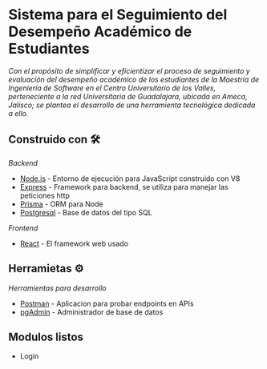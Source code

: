 # Sistema para el Seguimiento del Desempeño Académico de Estudiantes

_Con el propósito de simplificar y eficientizar el proceso de seguimiento y evaluación del desempeño académico de los estudiantes de la Maestría de Ingeniería de Software en el Centro Universitario de los Valles, perteneciente a la red Universitaria de Guadalajara, ubicada en Ameca, Jalisco; se plantea el desarrollo de una herramienta tecnológica dedicada a ello._



## Construido con 🛠️

_Backend_

* [Node.js](https://nodejs.org/es/) - Entorno de ejecución para JavaScript construido con V8
* [Express](https://expressjs.com/) - Framework para backend, se utiliza para manejar las peticiones http
* [Prisma](https://www.prisma.io/docs//) - ORM para Node
* [Postgresql](https://www.prisma.io/docs//) - Base de datos del tipo SQL


_Frontend_

* [React](https://es.reactjs.org/) - El framework web usado

## Herramietas ⚙️

_Herramientas para desarrollo_

* [Postman](https://www.postman.com/) - Aplicacion para probar endpoints en APIs
* [pgAdmin](https://www.pgadmin.org/) - Administrador de base de datos


## Modulos listos

* Login
